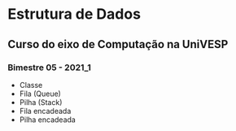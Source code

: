 # Estrutura de Dados
## Curso do eixo de Computação na UniVESP
### Bimestre 05 - 2021_1

* Classe 
* Fila (Queue)
* Pilha (Stack)
* Fila encadeada
* Pilha encadeada

